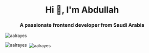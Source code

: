 <h1 align="center">Hi 👋, I'm Abdullah</h1>
<h3 align="center">A passionate frontend developer from Saudi Arabia</h3>

<p align="left"> <img src="https://komarev.com/ghpvc/?username=aalrayes&label=Profile%20views&color=0e75b6&style=flat" alt="aalrayes" /> </p>

<p><img align="left" src="https://github-readme-stats.vercel.app/api/top-langs?username=aalrayes&show_icons=true&locale=en&layout=compact" alt="aalrayes" /></p>

<p>&nbsp;<img align="center" src="https://github-readme-stats.vercel.app/api?username=aalrayes&show_icons=true&locale=en" alt="aalrayes" /></p>
